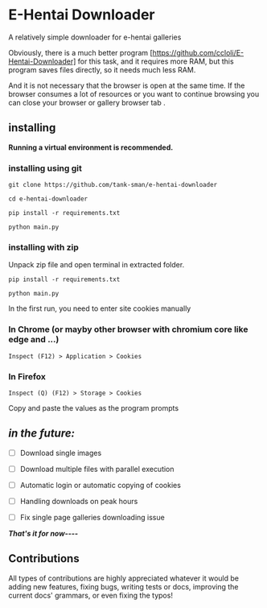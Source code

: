 # E-Hentai Downloader

A relatively simple downloader for e-hentai galleries

Obviously, there is a much better program [https://github.com/ccloli/E-Hentai-Downloader] for this task, and it requires more RAM, but this program saves files directly, so it needs much less RAM.

And it is not necessary that the browser is open at the same time. If the browser consumes a lot of resources or you want to continue browsing you can close your browser or gallery browser tab .

## installing

**Running a virtual environment is recommended.**

### installing using git

``` terminal
git clone https://github.com/tank-sman/e-hentai-downloader

cd e-hentai-downloader

pip install -r requirements.txt

python main.py
```

### installing with zip

Unpack zip file and open terminal in extracted folder.

``` terminal
pip install -r requirements.txt

python main.py
```

In the first run, you need to enter site cookies manually

### In Chrome (or mayby other browser with chromium core like edge and ...)

``` Inspect (F12) > Application > Cookies ```

### In Firefox

``` Inspect (Q) (F12) > Storage > Cookies ```

Copy and paste the values as the program prompts

## ***in the future:***

- [ ] Download single images

- [ ] Download multiple files with parallel execution

- [ ] Automatic login or automatic copying of cookies

- [ ] Handling downloads on peak hours

- [ ] Fix single page galleries downloading issue

***That's it for now----***

## Contributions

All types of contributions are highly appreciated whatever it would be adding new features, fixing bugs, writing tests or docs, improving the current docs' grammars, or even fixing the typos!
